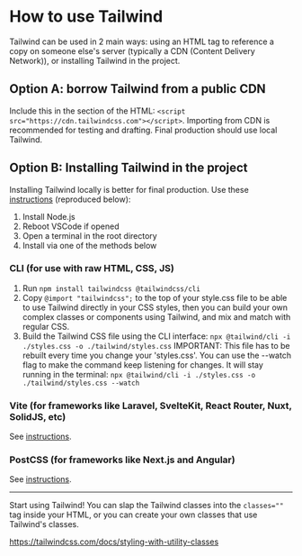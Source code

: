 # How to use Tailwind

Tailwind can be used in 2 main ways: using an HTML <link> tag to reference a copy on someone else's server (typically a CDN (Content Delivery Network)), or installing Tailwind in the project.

## Option A: borrow Tailwind from a public CDN

Include this in the <head> section of the HTML: `<script src="https://cdn.tailwindcss.com"></script>`. Importing from CDN is recommended for testing and drafting. Final production should use local Tailwind.

## Option B: Installing Tailwind in the project

Installing Tailwind locally is better for final production. Use these [instructions](https://tailwindcss.com/docs/installation/tailwind-cli) (reproduced below):

1. Install Node.js
2. Reboot VSCode if opened
3. Open a terminal in the root directory
4. Install via one of the methods below

### CLI (for use with raw HTML, CSS, JS)

1. Run `npm install tailwindcss @tailwindcss/cli`
2. Copy `@import "tailwindcss";` to the top of your style.css file to be able to use Tailwind directly in your CSS styles,
   then you can build your own complex classes or components using Tailwind, and mix and match with regular CSS.
3. Build the Tailwind CSS file using the CLI interface:
   `npx @tailwind/cli -i ./styles.css -o ./tailwind/styles.css`
   IMPORTANT: This file has to be rebuilt every time you change your 'styles.css'. You can use the --watch flag to make the command keep
   listening for changes. It will stay running in the terminal:
   `npx @tailwind/cli -i ./styles.css -o ./tailwind/styles.css --watch`

### Vite (for frameworks like Laravel, SvelteKit, React Router, Nuxt, SolidJS, etc)

See [instructions](https://tailwindcss.com/docs/installation/tailwind-cli).

### PostCSS (for frameworks like Next.js and Angular)

See [instructions](https://tailwindcss.com/docs/installation/tailwind-cli).


---------

Start using Tailwind! You can slap the Tailwind classes into the `classes=""` tag inside your HTML, or you can create your own classes that use Tailwind's classes.

https://tailwindcss.com/docs/styling-with-utility-classes
